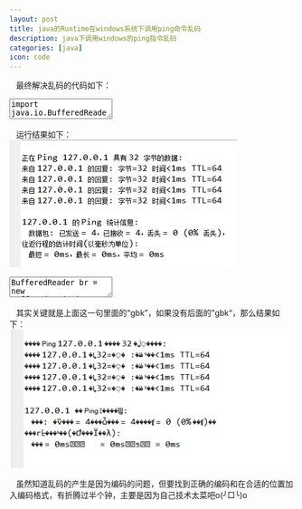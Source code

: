 ```yaml
---
layout: post
title: java的Runtime在windows系统下调用ping命令乱码 
description: java下调用windows的ping指令乱码
categories: [java]
icon: code
---
```

&nbsp;&nbsp; 最终解决乱码的代码如下：    

<div class="article_content">
<textarea name="code" class="java" >
import java.io.BufferedReader;
import java.io.IOException;
import java.io.InputStreamReader;

public class TestRuntimeExec {
	public static void main(String[] args) {
		Runtime r = Runtime.getRuntime();
		Process p;
		try {
			p = r.exec("ping 127.0.0.1");
			BufferedReader br = new BufferedReader(new InputStreamReader(p.getInputStream(), "gbk"));
			String inline;
			while ((inline = br.readLine()) != null) {
				String string = new String(inline.getBytes());
				System.out.println(string);
			}
			br.close();
		} catch (IOException e) {
			e.printStackTrace();
		}
	}
}
</textarea>
</div>

&nbsp;&nbsp; 运行结果如下：
<img src="/images/20141207/java-runtime-encode01.png" alt="runtime乱码效果图"/>

<textarea name="code" class="java" >
BufferedReader br = new BufferedReader(new InputStreamReader(p.getInputStream(), "gbk"));
</textarea>

&nbsp;&nbsp; 其实关键就是上面这一句里面的“gbk”，如果没有后面的”gbk“，那么结果如下：
<img src="/images/20141207/java-runtime-encode02.png" alt="runtime乱码效果图"/>

&nbsp;&nbsp;    虽然知道乱码的产生是因为编码的问题，但要找到正确的编码和在合适的位置加入编码格式，有折腾过半个钟，主要是因为自己技术太菜吧o(╯□╰)o
